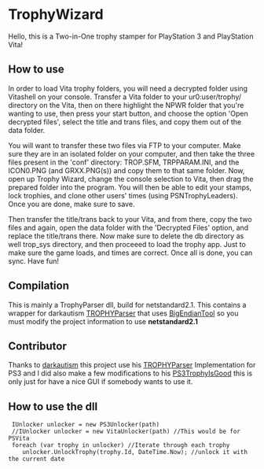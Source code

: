 # TrophyWizard
Hello, this is a Two-in-One trophy stamper for PlayStation 3 and PlayStation Vita!

## How to use
In order to load Vita trophy folders, you will need a decrypted folder using Vitashell on your console. Transfer a Vita folder to your ur0:user/trophy/ directory on the Vita, then on there highlight the NPWR folder that you're wanting to use, then press your start button, and choose the option 'Open decrypted files', select the title and trans files, and copy them out of the data folder. 

You will want to transfer these two files via FTP to your computer. Make sure they are in an isolated folder on your computer, and then take the three files present in the 'conf' directory: TROP.SFM, TRPPARAM.INI, and the ICON0.PNG (and GRXX.PNG(s)) and copy them to that same folder. Now, open up Trophy Wizard, change the console selection to Vita, then drag the prepared folder into the program. You will then be able to edit your stamps, lock trophies, and clone other users' times (using PSNTrophyLeaders). Once you are done, make sure to save.

Then transfer the title/trans back to your Vita, and from there, copy the two files and again, open the data folder with the 'Decrypted Files' option, and replace the title/trans there. Now make sure to delete the db directory as well trop_sys directory, and then proceeed to load the trophy app. Just to make sure the game loads, and times are correct. Once all is done, you can sync. Have fun!

## Compilation
This is mainly a TrophyParser dll, build for netstandard2.1. This contains a wrapper for darkautism [TROPHYParser](https://github.com/darkautism/TROPHYParser) that uses [BigEndianTool](https://github.com/darkautism/BigEndianTool) so you must modify the project information to use **netstandard2.1**


## Contributor
Thanks to [darkautism](https://github.com/darkautism/PS3TrophyIsGood) this project use his [TROPHYParser](https://github.com/darkautism/TROPHYParser) Implementation for PS3 and I did also make a few modifications to his [PS3TrophyIsGood](https://github.com/darkautism/PS3TrophyIsGood) this is only just for have a nice GUI if somebody wants to use it.

## How to use the dll
``` Csharp
 IUnlocker unlocker = new PS3Unlocker(path)
 //IUnlocker unlocker = new VitaUnlocker(path) //This would be for PSVita
 foreach (var trophy in unlocker) //Iterate through each trophy
    unlocker.UnlockTrophy(trophy.Id, DateTime.Now); //unlock it with the current date
```
